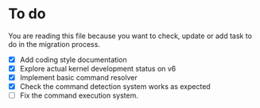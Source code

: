 # To do

You are reading this file because you want to check, update or add task to do in the migration process.

- [x] Add coding style documentation
- [x] Explore actual kernel development status on v6
- [x] Implement basic command resolver
- [x] Check the command detection system works as expected
- [ ] Fix the command execution system.
